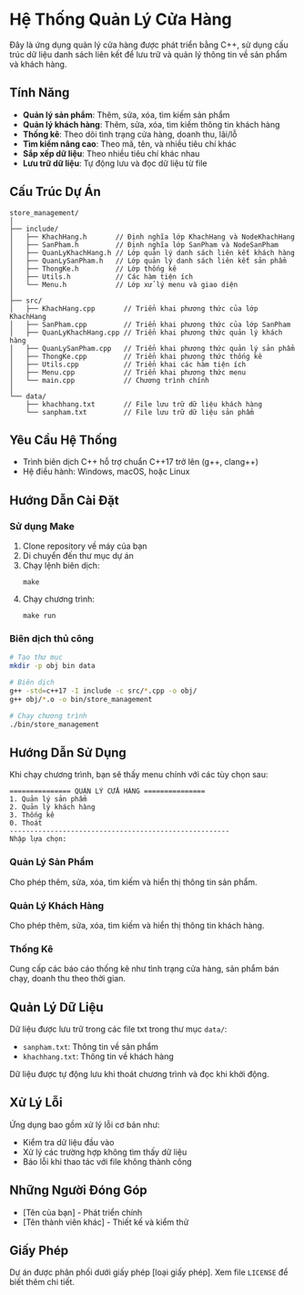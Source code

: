 # Hệ Thống Quản Lý Cửa Hàng

Đây là ứng dụng quản lý cửa hàng được phát triển bằng C++, sử dụng cấu trúc dữ liệu danh sách liên kết để lưu trữ và quản lý thông tin về sản phẩm và khách hàng.

## Tính Năng

* **Quản lý sản phẩm**: Thêm, sửa, xóa, tìm kiếm sản phẩm
* **Quản lý khách hàng**: Thêm, sửa, xóa, tìm kiếm thông tin khách hàng
* **Thống kê**: Theo dõi tình trạng cửa hàng, doanh thu, lãi/lỗ
* **Tìm kiếm nâng cao**: Theo mã, tên, và nhiều tiêu chí khác
* **Sắp xếp dữ liệu**: Theo nhiều tiêu chí khác nhau
* **Lưu trữ dữ liệu**: Tự động lưu và đọc dữ liệu từ file

## Cấu Trúc Dự Án

```
store_management/
│
├── include/
│   ├── KhachHang.h       // Định nghĩa lớp KhachHang và NodeKhachHang
│   ├── SanPham.h         // Định nghĩa lớp SanPham và NodeSanPham
│   ├── QuanLyKhachHang.h // Lớp quản lý danh sách liên kết khách hàng
│   ├── QuanLySanPham.h   // Lớp quản lý danh sách liên kết sản phẩm
│   ├── ThongKe.h         // Lớp thống kê
│   ├── Utils.h           // Các hàm tiện ích
│   └── Menu.h            // Lớp xử lý menu và giao diện
│
├── src/
│   ├── KhachHang.cpp       // Triển khai phương thức của lớp KhachHang
│   ├── SanPham.cpp         // Triển khai phương thức của lớp SanPham
│   ├── QuanLyKhachHang.cpp // Triển khai phương thức quản lý khách hàng
│   ├── QuanLySanPham.cpp   // Triển khai phương thức quản lý sản phẩm
│   ├── ThongKe.cpp         // Triển khai phương thức thống kê
│   ├── Utils.cpp           // Triển khai các hàm tiện ích
│   ├── Menu.cpp            // Triển khai phương thức menu
│   └── main.cpp            // Chương trình chính
│
└── data/
    ├── khachhang.txt       // File lưu trữ dữ liệu khách hàng
    └── sanpham.txt         // File lưu trữ dữ liệu sản phẩm
```

## Yêu Cầu Hệ Thống

* Trình biên dịch C++ hỗ trợ chuẩn C++17 trở lên (g++, clang++)
* Hệ điều hành: Windows, macOS, hoặc Linux

## Hướng Dẫn Cài Đặt

### Sử dụng Make

1. Clone repository về máy của bạn
2. Di chuyển đến thư mục dự án
3. Chạy lệnh biên dịch:
   ```
   make
   ```
4. Chạy chương trình:
   ```
   make run
   ```

### Biên dịch thủ công

```bash
# Tạo thư mục
mkdir -p obj bin data

# Biên dịch
g++ -std=c++17 -I include -c src/*.cpp -o obj/
g++ obj/*.o -o bin/store_management

# Chạy chương trình
./bin/store_management
```

## Hướng Dẫn Sử Dụng

Khi chạy chương trình, bạn sẽ thấy menu chính với các tùy chọn sau:

```
=============== QUẢN LÝ CỬA HÀNG ===============
1. Quản lý sản phẩm
2. Quản lý khách hàng
3. Thống kê
0. Thoát
------------------------------------------------------
Nhập lựa chọn:
```

### Quản Lý Sản Phẩm

Cho phép thêm, sửa, xóa, tìm kiếm và hiển thị thông tin sản phẩm.

### Quản Lý Khách Hàng

Cho phép thêm, sửa, xóa, tìm kiếm và hiển thị thông tin khách hàng.

### Thống Kê

Cung cấp các báo cáo thống kê như tình trạng cửa hàng, sản phẩm bán chạy, doanh thu theo thời gian.

## Quản Lý Dữ Liệu

Dữ liệu được lưu trữ trong các file txt trong thư mục `data/`:
- `sanpham.txt`: Thông tin về sản phẩm
- `khachhang.txt`: Thông tin về khách hàng

Dữ liệu được tự động lưu khi thoát chương trình và đọc khi khởi động.

## Xử Lý Lỗi

Ứng dụng bao gồm xử lý lỗi cơ bản như:
- Kiểm tra dữ liệu đầu vào
- Xử lý các trường hợp không tìm thấy dữ liệu
- Báo lỗi khi thao tác với file không thành công

## Những Người Đóng Góp

- [Tên của bạn] - Phát triển chính
- [Tên thành viên khác] - Thiết kế và kiểm thử

## Giấy Phép

Dự án được phân phối dưới giấy phép [loại giấy phép]. Xem file `LICENSE` để biết thêm chi tiết.